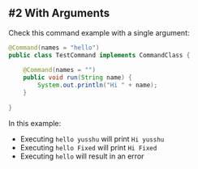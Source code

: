 ## #2 With Arguments

Check this command example with a single argument:

```java
@Command(names = "hello")
public class TestCommand implements CommandClass {
    
    @Command(names = "")
    public void run(String name) {
        System.out.println("Hi " + name);
    }
    
}
```

In this example:
- Executing `hello yusshu` will print `Hi yusshu`
- Executing `hello Fixed` will print `Hi Fixed`
- Executing `hello` will result in an error